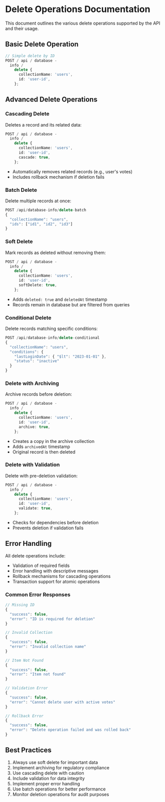 # Delete Operations Documentation

This document outlines the various delete operations supported by the API and their usage.

## Basic Delete Operation

```typescript
// Simple delete by ID
POST / api / database -
  info /
    delete {
      collectionName: 'users',
      id: 'user-id',
    };
```

## Advanced Delete Operations

### Cascading Delete

Deletes a record and its related data:

```typescript
POST / api / database -
  info /
    delete {
      collectionName: 'users',
      id: 'user-id',
      cascade: true,
    };
```

- Automatically removes related records (e.g., user's votes)
- Includes rollback mechanism if deletion fails

### Batch Delete

Delete multiple records at once:

```typescript
POST /api/database-info/delete-batch
{
  "collectionName": "users",
  "ids": ["id1", "id2", "id3"]
}
```

### Soft Delete

Mark records as deleted without removing them:

```typescript
POST / api / database -
  info /
    delete {
      collectionName: 'users',
      id: 'user-id',
      softDelete: true,
    };
```

- Adds `deleted: true` and `deletedAt` timestamp
- Records remain in database but are filtered from queries

### Conditional Delete

Delete records matching specific conditions:

```typescript
POST /api/database-info/delete-conditional
{
  "collectionName": "users",
  "conditions": {
    "lastLoginDate": { "$lt": "2023-01-01" },
    "status": "inactive"
  }
}
```

### Delete with Archiving

Archive records before deletion:

```typescript
POST / api / database -
  info /
    delete {
      collectionName: 'users',
      id: 'user-id',
      archive: true,
    };
```

- Creates a copy in the archive collection
- Adds `archivedAt` timestamp
- Original record is then deleted

### Delete with Validation

Delete with pre-deletion validation:

```typescript
POST / api / database -
  info /
    delete {
      collectionName: 'users',
      id: 'user-id',
      validate: true,
    };
```

- Checks for dependencies before deletion
- Prevents deletion if validation fails

## Error Handling

All delete operations include:

- Validation of required fields
- Error handling with descriptive messages
- Rollback mechanisms for cascading operations
- Transaction support for atomic operations

### Common Error Responses

```typescript
// Missing ID
{
  "success": false,
  "error": "ID is required for deletion"
}

// Invalid Collection
{
  "success": false,
  "error": "Invalid collection name"
}

// Item Not Found
{
  "success": false,
  "error": "Item not found"
}

// Validation Error
{
  "success": false,
  "error": "Cannot delete user with active votes"
}

// Rollback Error
{
  "success": false,
  "error": "Delete operation failed and was rolled back"
}
```

## Best Practices

1. Always use soft delete for important data
2. Implement archiving for regulatory compliance
3. Use cascading delete with caution
4. Include validation for data integrity
5. Implement proper error handling
6. Use batch operations for better performance
7. Monitor deletion operations for audit purposes
